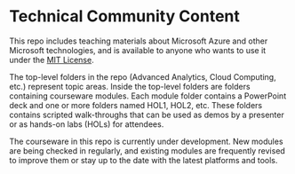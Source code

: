 # Technical Community Content

This repo includes teaching materials about Microsoft Azure and other Microsoft technologies, and is available to anyone who wants to use it under the [MIT License](LICENSE.md).

The top-level folders in the repo (Advanced Analytics, Cloud Computing, etc.) represent topic areas. Inside the top-level folders are folders containing courseware modules. Each module folder contains a PowerPoint deck and one or more folders named HOL1, HOL2, etc. These folders contains scripted walk-throughs that can be used as demos by a presenter or as hands-on labs (HOLs) for attendees.

The courseware in this repo is currently under development. New modules are being checked in regularly, and existing modules are frequently revised to improve them or stay up to the date with the latest platforms and tools.
